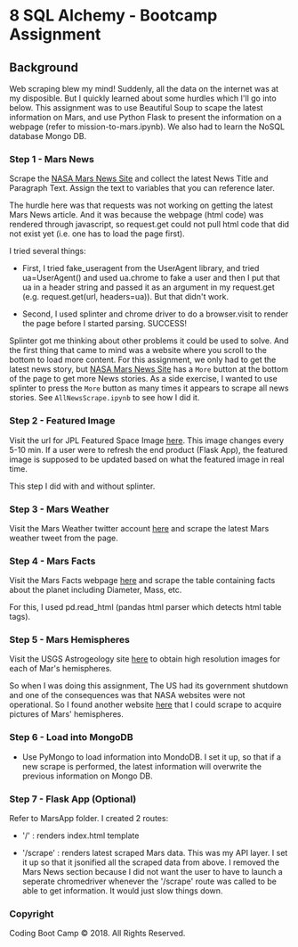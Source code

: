 # 8 SQL Alchemy - Bootcamp Assignment

## Background

Web scraping blew my mind! Suddenly, all the data on the internet was at my disposible. But I quickly learned about some hurdles which I'll go into below. This assignment was to use Beautiful Soup to scape the latest information on Mars, and use Python Flask to present the information on a webpage (refer to mission-to-mars.ipynb). We also had to learn the NoSQL database Mongo DB.

### Step 1 - Mars News

Scrape the [NASA Mars News Site](https://mars.nasa.gov/news/) and collect the latest News Title and Paragraph Text. Assign the text to variables that you can reference later.

The hurdle here was that requests was not working on getting the latest Mars News article. And it was because the webpage (html code) was rendered through javascript, so request.get could not pull html code that did not exist yet (i.e. one has to load the page first).

I tried several things:

* First, I tried fake_useragent from the UserAgent library, and tried ua=UserAgent() and used ua.chrome to fake a user and then I put that ua in a header string and passed it as an argument in my request.get (e.g. request.get(url, headers=ua)). But that didn't work.

* Second, I used splinter and chrome driver to do a browser.visit to render the page before I started parsing. SUCCESS!

Splinter got me thinking about other problems it could be used to solve. And the first thing that came to mind was a website where you scroll to the bottom to load more content. For this assignment, we only had to get the latest news story, but [NASA Mars News Site](https://mars.nasa.gov/news/) has a `More` button at the bottom of the page to get more News stories. As a side exercise, I wanted to use splinter to press the `More` button as many times it appears to scrape all news stories. See `AllNewsScrape.ipynb` to see how I did it.

### Step 2 - Featured Image 

Visit the url for JPL Featured Space Image [here](https://www.jpl.nasa.gov/spaceimages/?search=&category=Mars). This image changes every 5-10 min. If a user were to refresh the end product (Flask App), the featured image is supposed to be updated based on what the featured image in real time.

This step I did with and without splinter.


### Step 3 - Mars Weather

Visit the Mars Weather twitter account [here](https://twitter.com/marswxreport?lang=en) and scrape the latest Mars weather tweet from the page. 

### Step 4 - Mars Facts

Visit the Mars Facts webpage [here](http://space-facts.com/mars/) and scrape the table containing facts about the planet including Diameter, Mass, etc.

For this, I used pd.read_html (pandas html parser which detects html table tags).

### Step 5 - Mars Hemispheres

Visit the USGS Astrogeology site [here](https://astrogeology.usgs.gov/search/results?q=hemisphere+enhanced&k1=target&v1=Mars) to obtain high resolution images for each of Mar's hemispheres.

So when I was doing this assignment, The US had its government shutdown and one of the consequences was that NASA websites were not operational. So I found another website [here](http://www.planetary.org/blogs/guest-blogs/bill-dunford/20140203-the-faces-of-mars.html) that I could scrape to acquire pictures of Mars' hemispheres.

### Step 6 - Load into MongoDB

* Use PyMongo to load information into MondoDB. I set it up, so that if a new scrape is performed, the latest information will overwrite the previous information on Mongo DB.

### Step 7 - Flask App (Optional)

Refer to MarsApp folder. I created 2 routes:

* '/' : renders index.html template

* '/scrape' : renders latest scraped Mars data. This was my API layer. I set it up so that it jsonified all the scraped data from above. I removed the Mars News section because I did not want the user to have to launch a seperate chromedriver whenever the '/scrape' route was called to be able to get information. It would just slow things down.


### Copyright

Coding Boot Camp © 2018. All Rights Reserved.
